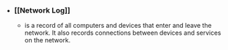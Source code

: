 - ### **[[Network Log]]** 
	- is a record of all computers and devices that enter and leave the network. It also records connections between devices and services on the network. 